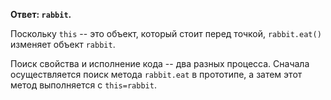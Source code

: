 **Ответ: `rabbit`.**

Поскольку `this` -- это объект, который стоит перед точкой, `rabbit.eat()` изменяет объект `rabbit`.

Поиск свойства и исполнение кода -- два разных процесса.
Сначала осуществляется поиск метода `rabbit.eat` в прототипе, а затем этот метод выполняется с `this=rabbit`.
